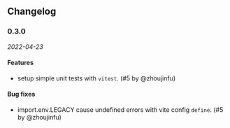 ## Changelog

### 0.3.0

_2022-04-23_

#### Features

- setup simple unit tests with `vitest`. (#5 by @zhoujinfu)

#### Bug fixes

- import.env.LEGACY cause undefined errors with vite config `define`. (#5 by @zhoujinfu)